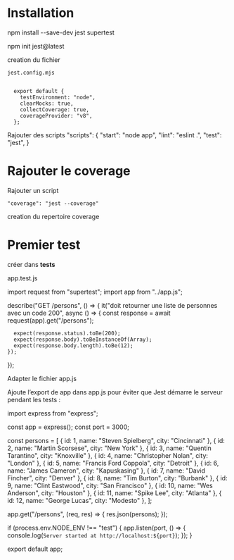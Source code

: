 # Installation

  npm install --save-dev jest supertest

  npm init jest@latest

  creation du fichier
  
    jest.config.mjs


      export default {
        testEnvironment: "node",
        clearMocks: true, 
        collectCoverage: true,
        coverageProvider: "v8",
      };


  Rajouter des scripts
    "scripts": {
    "start": "node app",
    "lint": "eslint .",
    "test": "jest",
  }

# Rajouter le coverage

  Rajouter un script

    "coverage": "jest --coverage"

  creation du repertoire coverage    


# Premier test

créer dans __tests__

  app.test.js

  import request from "supertest";
  import app from "../app.js";

  describe("GET /persons", () => {
    it("doit retourner une liste de personnes avec un code 200", async () => {
      const response = await request(app).get("/persons");

      expect(response.status).toBe(200);
      expect(response.body).toBeInstanceOf(Array);
      expect(response.body.length).toBe(12);
    });
  });


Adapter le fichier app.js

  Ajoute l’export de app dans app.js pour éviter que Jest démarre le serveur pendant les tests :

import express from "express";

const app = express();
const port = 3000;

const persons = [
  { id: 1, name: "Steven Spielberg", city: "Cincinnati" },
  { id: 2, name: "Martin Scorsese", city: "New York" },
  { id: 3, name: "Quentin Tarantino", city: "Knoxville" },
  { id: 4, name: "Christopher Nolan", city: "London" },
  { id: 5, name: "Francis Ford Coppola", city: "Detroit" },
  { id: 6, name: "James Cameron", city: "Kapuskasing" },
  { id: 7, name: "David Fincher", city: "Denver" },
  { id: 8, name: "Tim Burton", city: "Burbank" },
  { id: 9, name: "Clint Eastwood", city: "San Francisco" },
  { id: 10, name: "Wes Anderson", city: "Houston" },
  { id: 11, name: "Spike Lee", city: "Atlanta" },
  { id: 12, name: "George Lucas", city: "Modesto" },
];

app.get("/persons", (req, res) => {
  res.json(persons);
});

if (process.env.NODE_ENV !== "test") {
  app.listen(port, () => {
    console.log(`Server started at http://localhost:${port}`);
  });
}

export default app;
